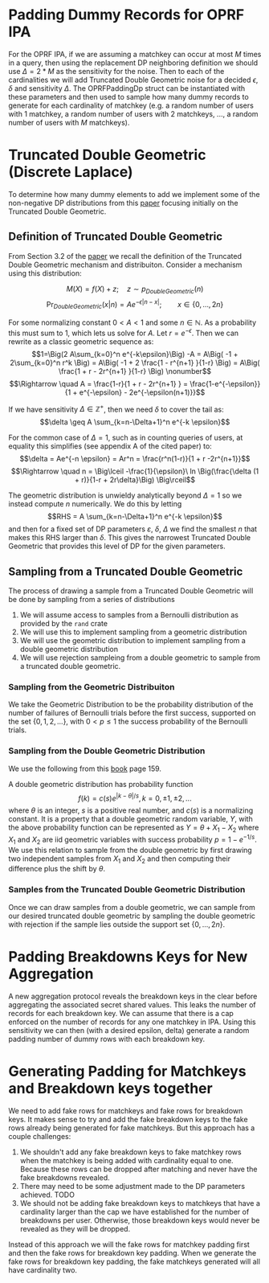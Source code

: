 # Padding Dummy Records for OPRF IPA
For the OPRF IPA, if we are assuming a matchkey can occur at most $M$ times in a query, then using the replacement DP neighboring definition
we should use $\Delta = 2 * M$ as the sensitivity for the noise.  Then to each of the cardinalities we will add Truncated Double Geometric
noise for a decided $\epsilon, \delta$ and sensitivity $\Delta$.  The OPRFPaddingDp struct can be instantiated with these parameters and then
used to sample how many dummy records to generate for each cardinality of matchkey (e.g. a random number of users with 1 matchkey, a random number of users with 2 matchkeys, ..., a random number of users with $M$ matchkeys).

# Truncated Double Geometric (Discrete Laplace)
To determine how many dummy elements to add we implement some of the non-negative DP distributions from this [paper](https://arxiv.org/abs/2110.08177) focusing initially on the Truncated Double Geometric.


## Definition of Truncated Double Geometric
From Section 3.2 of the [paper](https://arxiv.org/abs/2110.08177) we recall the definition of the Truncated Double Geometric mechanism and distribuiton. Consider a mechanism using this distribution:

$$M(X) = f(X) + z; \quad z \sim p_{DoubleGeometric}(n)$$
$$\textrm{Pr}_{DoubleGeometric}(x|n) = Ae^{-\epsilon|n-x|}; \qquad x\in \{0,\ldots,2n\}$$

For some normalizing constant $0 \lt A \lt 1$ and some $n \in \mathbb{N}$.
As a probability this must sum to 1, which lets us solve for $A$.  Let $r=e^{-\epsilon}$.  Then we can rewrite as a classic geometric sequence as:
$$1=\Big(2 A\sum_{k=0}^n e^{-k\epsilon}\Big) -A = A\Big( -1 + 2\sum_{k=0}^n r^k \Big)
= A\Big( -1 + 2 \frac{1 - r^{n+1} }{1-r} \Big)
= A\Big( \frac{1 + r - 2r^{n+1} }{1-r} \Big) \nonumber$$
$$\Rightarrow \quad A = \frac{1-r}{1 + r - 2r^{n+1} } = \frac{1-e^{-\epsilon}}{1 + e^{-\epsilon} - 2e^{-\epsilon(n+1)}}$$


If we have sensitivity $\Delta \in \mathbb{Z}^+$, then we need $\delta$ to cover the tail as:
$$\delta \geq A \sum_{k=n-\Delta+1}^n  e^{-k \epsilon}$$


For the common case of $\Delta=1$, such as in counting queries of users, at equality this simplifies (see appendix A of the cited paper) to:
$$\delta = Ae^{-n \epsilon} = Ar^n = \frac{r^n(1-r)}{1 + r -2r^{n+1}}$$
$$\Rightarrow  \quad n = \Big\lceil -\frac{1}{\epsilon}\ ln \Big(\frac{\delta (1 + r)}{1-r + 2r\delta}\Big) \Big\rceil$$


The geometric distribution is unwieldy analytically beyond $\Delta=1$ so we instead compute $n$ numerically.  We do this by letting
$$RHS = A \sum_{k=n-\Delta+1}^n  e^{-k \epsilon}$$
and then for a fixed set of DP parameters $\varepsilon$, $\delta$, $\Delta$ we find the smallest $n$ that makes this RHS larger than $\delta$. This gives the narrowest Truncated Double Geometric that provides this level of DP for the given parameters.


## Sampling from a Truncated Double Geometric
The process of drawing a sample from a Truncated Double Geometric will be done by sampling from a series of distributions
1. We will assume access to samples from a Bernoulli distribution as provided by the `rand` crate
2. We will use this to implement sampling from a geometric distribution
3. We will use the geometric distribution to implement sampling from a double geometric distribution
4. We will use rejection sampleing from a double geometric to sample from a truncated double geometric.

### Sampling from the Geometric Distribuiton
We take the Geometric Distribution to be the probability distribution of the number of failures of Bernoulli trials before the first success, supported on the set $\{0,1,2,...\}$, with $0 < p \leq 1$ the success probability of the Bernoulli trials.  <!-- The mean of the geometric is $\mu = \frac{1-p}{p}$ and variance is $\sigma^2 = \frac{1-p}{p^2}$. -->

### Sampling from the Double Geometric Distribution
We use the following from this [book](https://www.researchgate.net/publication/258697410_The_Laplace_Distribution_and_Generalizations) page 159.

A double geometric distribution has probability function
$$f(k)=c(s)e^{|k-\theta|/s},k=0,\pm 1, \pm 2,...$$
where $\theta$ is an integer, $s$ is a positive real number, and $c(s)$ is a normalizing constant.  It is a property that a double geometric random variable, $Y$, with the above probability function can be represented as
$Y=\theta + X_1 - X_2$
where $X_1$ and $X_2$ are iid geometric variables with success probability $p = 1 - e^{-1/s}$.  We use this relation to sample from the double geometric by first drawing two independent samples from $X_1$ and $X_2$ and then computing their difference plus the shift by $\theta$.


<!-- The variance of a double geometric is the sum of the variances of the two independent geometrics, $X_1$ and $X_2$, so is $2 (\frac{1-p}{p^2})$ -->

### Samples from the Truncated Double Geometric Distribution
Once we can draw samples from a double geometric, we can sample from our desired truncated double geometric by sampling the double geometric with rejection if the sample lies outside the support set $\{0,...,2n\}$.

# Padding Breakdowns Keys for New Aggregation
A new aggregation protocol reveals the breakdown keys in the clear before aggregating the associated secret
shared values.   This leaks the number of records for each breakdown key.  We can assume that there is a cap 
enforced on the number of records for any one matchkey in IPA. Using this sensitivity we can then (with a desired epsilon,
delta) generate a random padding number of dummy rows with each breakdown key. 

# Generating Padding for Matchkeys and Breakdown keys together
We need to add fake rows for matchkeys and fake rows for breakdown keys.  It makes sense to try and add the fake breakdown
keys to the fake rows already being generated for fake matchkeys. But this approach has a couple challenges:  
1. We shouldn't add any fake breakdown keys to fake matchkey rows when the matchkey is being added with cardinality equal to one.
Because these rows can be dropped after matching and never have the fake breakdowns revealed. 
2. There may need to be some adjustment made to the DP parameters achieved. TODO 
3. We should not be adding fake breakdown keys to matchkeys that have a cardinality larger than the cap we have established for
the number of breakdowns per user. Otherwise, those breakdown keys would never be revealed as they will be dropped. 

Instead of this approach we will the fake rows for matchkey padding first and then the fake rows for breakdown key padding. When 
we generate the fake rows for breakdown key padding, the fake matchkeys generated will all have cardinality two. 



